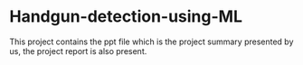 # Handgun-detection-using-ML
This project contains the ppt file which is the project summary presented by us, the project report is also present.
